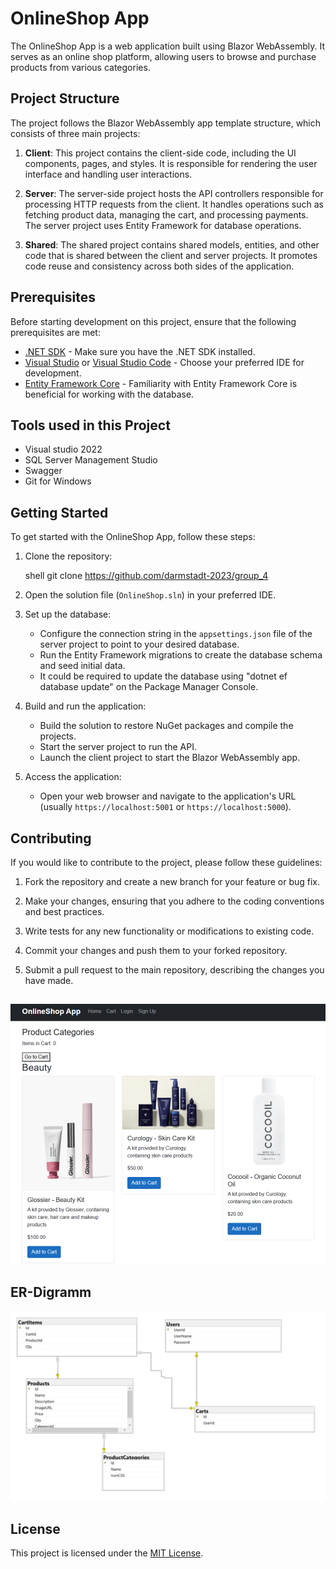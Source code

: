 # OnlineShop App

The OnlineShop App is a web application built using Blazor WebAssembly. It serves as an online shop platform, allowing users to browse and purchase products from various categories.

## Project Structure

The project follows the Blazor WebAssembly app template structure, which consists of three main projects:

1. **Client**: This project contains the client-side code, including the UI components, pages, and styles. It is responsible for rendering the user interface and handling user interactions.

2. **Server**: The server-side project hosts the API controllers responsible for processing HTTP requests from the client. It handles operations such as fetching product data, managing the cart, and processing payments. The server project uses Entity Framework for database operations.

3. **Shared**: The shared project contains shared models, entities, and other code that is shared between the client and server projects. It promotes code reuse and consistency across both sides of the application.

## Prerequisites

Before starting development on this project, ensure that the following prerequisites are met:

- [.NET SDK](https://dotnet.microsoft.com/download) - Make sure you have the .NET SDK installed.
- [Visual Studio](https://visualstudio.microsoft.com/) or [Visual Studio Code](https://code.visualstudio.com/) - Choose your preferred IDE for development.
- [Entity Framework Core](https://docs.microsoft.com/ef/core/) - Familiarity with Entity Framework Core is beneficial for working with the database.

## Tools used in this Project 
   - Visual studio 2022
   - SQL Server Management Studio
   - Swagger		
   - Git for Windows


## Getting Started

To get started with the OnlineShop App, follow these steps:

1. Clone the repository:

   shell
   git clone https://github.com/darmstadt-2023/group_4
   
2. Open the solution file (`OnlineShop.sln`) in your preferred IDE.

3. Set up the database:
   - Configure the connection string in the `appsettings.json` file of the server project to point to your desired database.
   - Run the Entity Framework migrations to create the database schema and seed initial data. 
   - It could be required to update the database using "dotnet ef database update" on the Package Manager Console.
	
4. Build and run the application:
   - Build the solution to restore NuGet packages and compile the projects.
   - Start the server project to run the API.
   - Launch the client project to start the Blazor WebAssembly app.

5. Access the application:
   - Open your web browser and navigate to the application's URL (usually `https://localhost:5001` or `https://localhost:5000`).

## Contributing

If you would like to contribute to the project, please follow these guidelines:

1. Fork the repository and create a new branch for your feature or bug fix.

2. Make your changes, ensuring that you adhere to the coding conventions and best practices.

3. Write tests for any new functionality or modifications to existing code.

4. Commit your changes and push them to your forked repository.

5. Submit a pull request to the main repository, describing the changes you have made.

##
<img src="images/Shop-Home.png">

## ER-Digramm
<img src="images/ER-Digramm.png">

## License

This project is licensed under the [MIT License](LICENSE).
